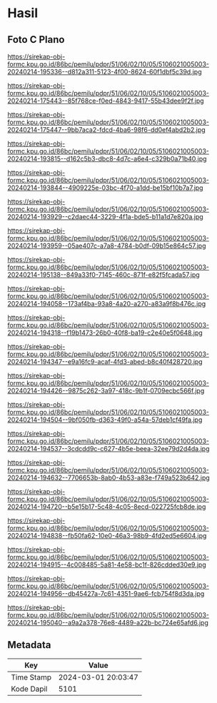 # Hasil

## Foto C Plano

https://sirekap-obj-formc.kpu.go.id/86bc/pemilu/pdpr/51/06/02/10/05/5106021005003-20240214-195336--d812a311-5123-4f00-8624-60f1dbf5c39d.jpg

https://sirekap-obj-formc.kpu.go.id/86bc/pemilu/pdpr/51/06/02/10/05/5106021005003-20240214-175443--85f768ce-f0ed-4843-9417-55b43dee9f2f.jpg

https://sirekap-obj-formc.kpu.go.id/86bc/pemilu/pdpr/51/06/02/10/05/5106021005003-20240214-175447--9bb7aca2-fdcd-4ba6-98f6-dd0ef4abd2b2.jpg

https://sirekap-obj-formc.kpu.go.id/86bc/pemilu/pdpr/51/06/02/10/05/5106021005003-20240214-193815--d162c5b3-dbc8-4d7c-a6e4-c329b0a71b40.jpg

https://sirekap-obj-formc.kpu.go.id/86bc/pemilu/pdpr/51/06/02/10/05/5106021005003-20240214-193844--4909225e-03bc-4f70-a1dd-be15bf10b7a7.jpg

https://sirekap-obj-formc.kpu.go.id/86bc/pemilu/pdpr/51/06/02/10/05/5106021005003-20240214-193929--c2daec44-3229-4f1a-bde5-b11a1d7e820a.jpg

https://sirekap-obj-formc.kpu.go.id/86bc/pemilu/pdpr/51/06/02/10/05/5106021005003-20240214-193959--05ae407c-a7a8-4784-b0df-09b15e864c57.jpg

https://sirekap-obj-formc.kpu.go.id/86bc/pemilu/pdpr/51/06/02/10/05/5106021005003-20240214-195138--849a33f0-7145-460c-871f-e82f5fcada57.jpg

https://sirekap-obj-formc.kpu.go.id/86bc/pemilu/pdpr/51/06/02/10/05/5106021005003-20240214-194058--173af4ba-93a8-4a20-a270-a83a9f8b476c.jpg

https://sirekap-obj-formc.kpu.go.id/86bc/pemilu/pdpr/51/06/02/10/05/5106021005003-20240214-194318--f19b1473-26b0-40f8-ba19-c2e40e5f0648.jpg

https://sirekap-obj-formc.kpu.go.id/86bc/pemilu/pdpr/51/06/02/10/05/5106021005003-20240214-194347--e9a16fc9-acaf-4fd3-abed-b8c40f428720.jpg

https://sirekap-obj-formc.kpu.go.id/86bc/pemilu/pdpr/51/06/02/10/05/5106021005003-20240214-194426--9875c262-3a97-418c-9b1f-0709ecbc566f.jpg

https://sirekap-obj-formc.kpu.go.id/86bc/pemilu/pdpr/51/06/02/10/05/5106021005003-20240214-194504--9bf050fb-d363-49f0-a54a-57deb1cf49fa.jpg

https://sirekap-obj-formc.kpu.go.id/86bc/pemilu/pdpr/51/06/02/10/05/5106021005003-20240214-194537--3cdcdd9c-c627-4b5e-beea-32ee79d2d4da.jpg

https://sirekap-obj-formc.kpu.go.id/86bc/pemilu/pdpr/51/06/02/10/05/5106021005003-20240214-194632--7706653b-8ab0-4b53-a83e-f749a523b642.jpg

https://sirekap-obj-formc.kpu.go.id/86bc/pemilu/pdpr/51/06/02/10/05/5106021005003-20240214-194720--b5e15b17-5c48-4c05-8ecd-022725fcb8de.jpg

https://sirekap-obj-formc.kpu.go.id/86bc/pemilu/pdpr/51/06/02/10/05/5106021005003-20240214-194838--fb50fa62-10e0-46a3-98b9-4fd2ed5e6604.jpg

https://sirekap-obj-formc.kpu.go.id/86bc/pemilu/pdpr/51/06/02/10/05/5106021005003-20240214-194915--4c008485-5a81-4e58-bc1f-826cdded30e9.jpg

https://sirekap-obj-formc.kpu.go.id/86bc/pemilu/pdpr/51/06/02/10/05/5106021005003-20240214-194956--db45427a-7c61-4351-9ae6-fcb754f8d3da.jpg

https://sirekap-obj-formc.kpu.go.id/86bc/pemilu/pdpr/51/06/02/10/05/5106021005003-20240214-195040--a9a2a378-76e8-4489-a22b-bc724e65afd6.jpg


## Metadata

| Key        | Value               |
| ---------- | ------------------- |
| Time Stamp | 2024-03-01 20:03:47 |
| Kode Dapil | 5101                |



